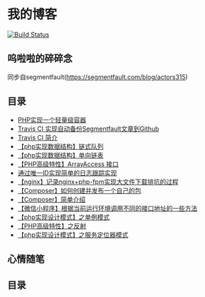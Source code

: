 # 我的博客  

[![Build Status](https://travis-ci.org/actors315/actors315.github.io.svg?branch=master)](https://travis-ci.org/actors315/actors315.github.io)  

## 呜啦啦的碎碎念  

同步自segmentfault(https://segmentfault.com/blog/actors315)  

## 目录  
- [PHP实现一个轻量级容器](/blog/markdown/PHP实现一个轻量级容器.md)
- [Travis CI 实现自动备份Segmentfault文章到Github](/blog/markdown/Travis%20CI%20实现自动备份Segmentfault文章到Github.md)
- [Travis CI 简介](/blog/markdown/Travis%20CI%20简介.md)
- [【php实现数据结构】链式队列](/blog/markdown/【php实现数据结构】链式队列.md)
- [【php实现数据结构】单向链表](/blog/markdown/【php实现数据结构】单向链表.md)
- [【PHP高级特性】ArrayAccess 接口](/blog/markdown/【PHP高级特性】ArrayAccess%20接口.md)
- [通过唯一ID实现简单的日志跟踪实现](/blog/markdown/通过唯一ID实现简单的日志跟踪实现.md)
- [【nginx】记录nginx+php-fpm实现大文件下载排坑的过程](/blog/markdown/【nginx】记录nginx+php-fpm实现大文件下载排坑的过程.md)
- [【Composer】如何创建并发布一个自己的包](/blog/markdown/【Composer】如何创建并发布一个自己的包.md)
- [【Composer】简单介绍](/blog/markdown/【Composer】简单介绍.md)
- [【微信小程序】根据当前运行环境调用不同的接口地址的一些方法](/blog/markdown/【微信小程序】根据当前运行环境调用不同的接口地址的一些方法.md)
- [【php实现设计模式】之单例模式](/blog/markdown/【php实现设计模式】之单例模式.md)
- [【PHP高级特性】之反射](/blog/markdown/【PHP高级特性】之反射.md)
- [【php实现设计模式】之服务定位器模式](/blog/markdown/【php实现设计模式】之服务定位器模式.md)


## 心情随笔  

## 目录  

